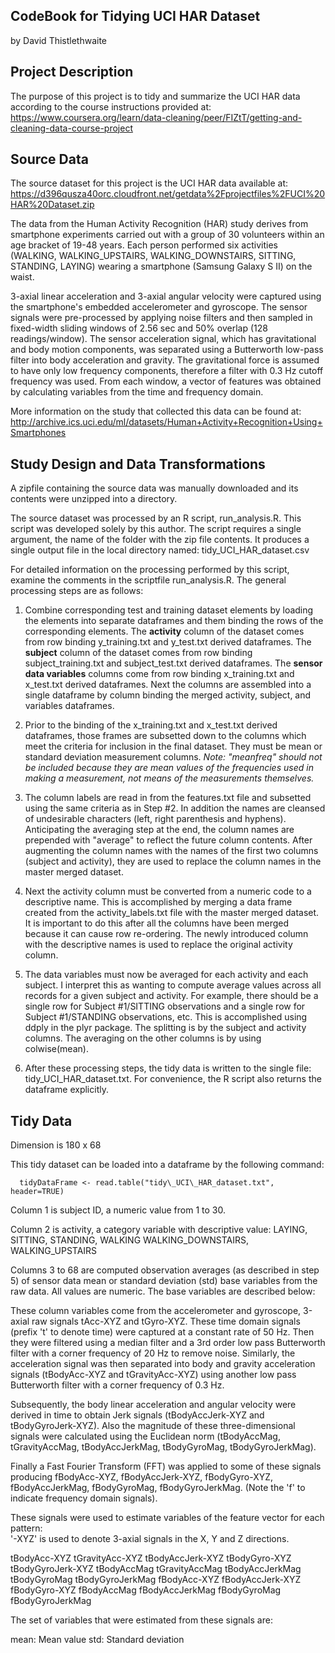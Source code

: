 ## CodeBook for Tidying UCI HAR Dataset

by David Thistlethwaite

## Project Description

The purpose of this project is to tidy and summarize the UCI HAR data according to the course instructions provided at: https://www.coursera.org/learn/data-cleaning/peer/FIZtT/getting-and-cleaning-data-course-project

## Source Data

The source dataset  for this project is the UCI HAR data available at: https://d396qusza40orc.cloudfront.net/getdata%2Fprojectfiles%2FUCI%20HAR%20Dataset.zip

The data from the Human Activity Recognition (HAR) study derives from smartphone experiments carried out with a group of 30 volunteers within an age bracket of 19-48 years. Each person performed six activities (WALKING, WALKING_UPSTAIRS, WALKING_DOWNSTAIRS, SITTING, STANDING, LAYING) wearing a smartphone (Samsung Galaxy S II) on the waist. 

3-axial linear acceleration and 3-axial angular velocity  were captured using the smartphone's embedded accelerometer and gyroscope. The  sensor signals were pre-processed by applying noise filters and then sampled in fixed-width sliding windows of 2.56 sec and 50% overlap (128 readings/window). The sensor acceleration signal, which has gravitational and body motion components, was separated using a Butterworth low-pass filter into body acceleration and gravity. The gravitational force is assumed to have only low frequency components, therefore a filter with 0.3 Hz cutoff frequency was used. From each window, a vector of features was obtained by calculating variables from the time and frequency domain.

More information on the study that collected this data can be found at:
http://archive.ics.uci.edu/ml/datasets/Human+Activity+Recognition+Using+Smartphones

## Study Design and Data Transformations

A zipfile containing the source data was manually downloaded and its contents were unzipped into a directory.

The source dataset was processed by an R script, run_analysis.R.  This script was developed solely by this author.
The script requires a single argument, the name of the folder with the zip file contents.  It produces a single output file in the local directory named:  tidy\_UCI\_HAR\_dataset.csv

For detailed information on the processing performed by this script, examine the comments in the scriptfile run_analysis.R.  The general processing steps are as follows:

1. Combine corresponding test and training dataset elements by loading the elements into separate dataframes and them binding the rows of the corresponding elements.  The **activity** column of the dataset comes from row binding y\_training.txt and y\_test.txt derived dataframes.  The **subject** column of the dataset comes from row binding subject\_training.txt and subject\_test.txt derived dataframes.  The **sensor data variables** columns come from row binding x\_training.txt and x\_test.txt derived dataframes.  Next the columns are assembled into a single dataframe by column binding the merged activity, subject, and variables dataframes.

2. Prior to the binding of the x\_training.txt and x\_test.txt derived dataframes, those frames are subsetted down to the columns which meet the criteria for inclusion in the final dataset.  They must be mean or standard deviation measurement columns.  *Note: "meanfreq" should not be included because they are mean values of the frequencies used in making a measurement, not means of the measurements themselves.*

3. The column labels are read in from the features.txt file and subsetted using the same criteria as in Step #2.  In addition the names are cleansed of undesirable characters (left, right parenthesis and hyphens).  Anticipating the averaging step at the end, the column names are prepended with "average" to reflect the future column contents.  After augmenting the column names with the names of the first two columns (subject and activity), they are used to replace the column names in the master merged dataset. 

4. Next the activity column must be converted from a numeric code to a descriptive name.  This is accomplished by merging a data frame created from the activity_labels.txt file with the master merged dataset.   It is important to do this after all the columns have been merged because it can cause row re-ordering.  The newly introduced column with the descriptive names is used to replace the original activity column.

5. The data variables must now be averaged for each activity and each subject.  I interpret this as wanting to compute average values across all records for a given subject and activity.  For example, there should be a single row for Subject #1/SITTING observations and a single row for Subject #1/STANDING observations, etc.  This is accomplished using ddply in the plyr package.  The splitting is by the subject and activity columns.  The averaging on the other columns is by using colwise(mean).

6. After these processing steps, the tidy data is written to the single file: tidy\_UCI\_HAR\_dataset.txt.  For convenience, the R script also returns the dataframe explicitly.

## Tidy Data

Dimension is 180 x 68

This tidy dataset can be loaded into a dataframe by the following command:

      tidyDataFrame <- read.table("tidy\_UCI\_HAR_dataset.txt", header=TRUE) 



Column 1 is subject ID, a numeric value from 1 to 30.

Column 2 is activity, a category variable with descriptive value: LAYING, SITTING, STANDING, WALKING WALKING_DOWNSTAIRS, WALKING_UPSTAIRS 

Columns 3 to 68 are computed observation averages (as described in step 5) of sensor data mean or standard deviation (std) base variables from the raw data.  All values are numeric.  The base variables are described below:

These column variables come from the accelerometer and gyroscope,  3-axial raw signals tAcc-XYZ and tGyro-XYZ. These time domain signals (prefix 't' to denote time) were captured at a constant rate of 50 Hz. Then they were filtered using a median filter and a 3rd order low pass Butterworth filter with a corner frequency of 20 Hz to remove noise. Similarly, the acceleration signal was then separated into body and gravity acceleration signals (tBodyAcc-XYZ and tGravityAcc-XYZ) using another low pass Butterworth filter with a corner frequency of 0.3 Hz. 

Subsequently, the body linear acceleration and angular velocity were derived in time to obtain Jerk signals (tBodyAccJerk-XYZ and tBodyGyroJerk-XYZ). Also the magnitude of these three-dimensional signals were calculated using the Euclidean norm (tBodyAccMag, tGravityAccMag, tBodyAccJerkMag, tBodyGyroMag, tBodyGyroJerkMag). 

Finally a Fast Fourier Transform (FFT) was applied to some of these signals producing fBodyAcc-XYZ, fBodyAccJerk-XYZ, fBodyGyro-XYZ, fBodyAccJerkMag, fBodyGyroMag, fBodyGyroJerkMag. (Note the 'f' to indicate frequency domain signals). 

These signals were used to estimate variables of the feature vector for each pattern:  
'-XYZ' is used to denote 3-axial signals in the X, Y and Z directions.

tBodyAcc-XYZ
tGravityAcc-XYZ
tBodyAccJerk-XYZ
tBodyGyro-XYZ
tBodyGyroJerk-XYZ
tBodyAccMag
tGravityAccMag
tBodyAccJerkMag
tBodyGyroMag
tBodyGyroJerkMag
fBodyAcc-XYZ
fBodyAccJerk-XYZ
fBodyGyro-XYZ
fBodyAccMag
fBodyAccJerkMag
fBodyGyroMag
fBodyGyroJerkMag

The set of variables that were estimated from these signals are: 

mean: Mean value
std: Standard deviation







